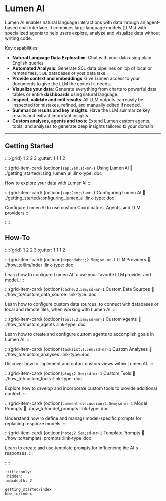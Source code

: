 # Lumen AI

Lumen AI enables natural language interactions with data through an agent-based chat interface. It combines large language models (LLMs) with specialized agents to help users explore, analyze and visualize data without writing code.

Key capabilities:

- **Natural Language Data Exploration**: Chat with your data using plain English queries
- **Automated Analysis**: Generate SQL data pipelines on top of local or remote files, SQL databases or your data lake.
- **Provide context and embeddings**: Give Lumen access to your documents to give the LLM the context it needs.
- **Visualize your data**: Generate everything from charts to powerful data tables or entire **dashboards** using natural language.
- **Inspect, validate and edit results**: All LLM outputs can easily be inspected for mistakes, refined, and manually edited if needed.
- **Summarize results and key insights**: Have the LLM summarize key results and extract important insights.
- **Custom analyses, agents and tools**: Extend Lumen custom agents, tools, and analyses to generate deep insights tailored to your domain.

---

## Getting Started

::::{grid} 1 2 2 3
:gutter: 1 1 1 2

:::{grid-item-card} {octicon}`zap;2em;sd-mr-1` Using Lumen AI
:link: ./getting_started/using_lumen_ai
:link-type: doc

How to explore your data with Lumen AI
:::

:::{grid-item-card} {octicon}`zap;2em;sd-mr-1` Configuring Lumen AI
:link: ./getting_started/configuring_lumen_ai
:link-type: doc

Configure Lumen AI to use custom Coordinators, Agents, and LLM providers
:::

::::

## How-To

::::{grid} 1 2 2 3
:gutter: 1 1 1 2

:::{grid-item-card} {octicon}`dependabot;2.5em;sd-mr-1` LLM Providers
:link: ./how_to/llm/index
:link-type: doc

Learn how to configure Lumen AI to use your favorite LLM provider and model.
:::

:::{grid-item-card} {octicon}`cache;2.5em;sd-mr-1` Custom Data Sources
:link: ./how_to/custom_data_source
:link-type: doc

Learn how to configure custom data sources, to connect with databases or local and remote files, when working with Lumen AI.
:::

:::{grid-item-card} {octicon}`tools;2.5em;sd-mr-1` Custom Agents
:link: ./how_to/custom_agents
:link-type: doc

Learn how to create and configure custom agents to accomplish goals in Lumen AI.
:::

:::{grid-item-card} {octicon}`tasklist;2.5em;sd-mr-1` Custom Analyses
:link: ./how_to/custom_analyses
:link-type: doc

Discover how to implement and output custom views within Lumen AI.
:::

:::{grid-item-card} {octicon}`plug;2.5em;sd-mr-1` Custom Tools
:link: ./how_to/custom_tools
:link-type: doc

Explore how to develop and incorporate custom tools to provide additional context.
:::

:::{grid-item-card} {octicon}`comment-discussion;2.5em;sd-mr-1` Model Prompts
:link: ./how_to/model_prompts
:link-type: doc

Understand how to define and manage model-specific prompts for replacing response models.
:::

:::{grid-item-card} {octicon}`note;2.5em;sd-mr-1` Template Prompts
:link: ./how_to/template_prompts
:link-type: doc

Learn to create and use template prompts for influencing the AI's responses.
:::

::::

```{toctree}
:titlesonly:
:hidden:
:maxdepth: 2

getting_started/index
how_to/index
```
